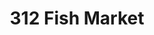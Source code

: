 ---
layout: place
title: 312 Fish Market
permalink: /illinois/chicago/312-fish-market.html
stateAbbr: IL
stateName: Illinois
cityName: Chicago
seo:
  type: restaurant
  links: http://312fishmarket.com/
place_id: ChIJ38DgqNEtDogRM8KleUXhHCs
photos:
  - name: >-
      places/ChIJ38DgqNEtDogRM8KleUXhHCs/photos/AeeoHcJUgBTvXRlYUxrdUjWHKGYStDuZ01hGsi8sjtgIJPj6vOJdXG4XZpAh9jS04wwNEyczdaDOJXA5YWgs-DxprAVP60fC8z9G-PEiDz9sM_uzURVDMIru1iH2-AY3kKqukvtQf_HL4Jq6koNiaAMCJRZLwXjnVEJc3TUWY0SnetpJRtoTISgNtNCHtzXVx65zNDlmMZknJDR1BIMYccLtRhZVM26fHJIw4T-LFXG2ykIA-OoD5I87mHXFUVOoJk-nJjvBHhDthUfbVnOH8PXnYNGYngmqsyzqJWjuXhEbvby4lFJ_Zbm6S2y7uwMFRHxkqA2PieCE5hSeTQI7rNmuYkYTXWaFSWn390ULuMk0OH_RIFuXJAV0fTgqToScvHj0_9a9HZqcL8Xl9EfbIBRPTyaVRHdkmWv5J9q7L3lyw-w
    widthPx: 4032
    heightPx: 2268
    authorAttributions:
      - displayName: Eddie Moreno
        uri: https://maps.google.com/maps/contrib/104567089347599835180
        photoUri: >-
          https://lh3.googleusercontent.com/a-/ALV-UjUCNCO728HNDRcF0Xfegdpi2Usr1cUNqyobRuPIlGKLTwBR6DSo=s100-p-k-no-mo
    flagContentUri: >-
      https://www.google.com/local/imagery/report/?cb_client=maps_api_places.places_api&image_key=!1e10!2sCIHM0ogKEICAgID-ouDYEg&hl=en-US
    googleMapsUri: >-
      https://www.google.com/maps/place//data=!3m4!1e2!3m2!1sCIHM0ogKEICAgID-ouDYEg!2e10!4m2!3m1!1s0x880e2dd1a8e0c0df:0x2b1ce14579a5c233
  - name: >-
      places/ChIJ38DgqNEtDogRM8KleUXhHCs/photos/AeeoHcIHt0UJ-j99QS3zXcry9VEjf479ZZqc6cXY5qrVBwwfts8Y832f7UJgwTaDYnoEmI-F8-lg73KlADGhU9I5zCsXMrgKHoyDD1EIRwpJj9ZYURvvS9C9XyAyxVSyfyyrYclduuzmlA-HBBwgwa7rxTj97fFC-cDmUOhNOVgDU-gpiHVfVuYTh7J6Ge8Sr__u_ByVD_u0UKh7oaIeNiQ7A92rR0JmZNhtX_KS7p10oJhLYJzWKT5UrPdvH1_Oe9mwNGkHViBz_fycSMNL2j2ItEhIKnhlPVv_XbYz2EynQGiQTcmsAJyWffA81fT1O1AvTCVOj68kdDlDP6spOqSQVqpGQyU-UYOCHFRfUh-wQrQmaxzONeld3sU465Rn2NCOVJynVlFymUzukLeY3FCI59TljNcnExE5ZrSl9KzMWnVrAs_3
    widthPx: 4032
    heightPx: 3024
    authorAttributions:
      - displayName: Bo Li
        uri: https://maps.google.com/maps/contrib/100225321031424320886
        photoUri: >-
          https://lh3.googleusercontent.com/a-/ALV-UjVemnJAmkLs7tR-Ur50DmEAdMVrUCMO1O_coQyE5EjgKH7MCXRU=s100-p-k-no-mo
    flagContentUri: >-
      https://www.google.com/local/imagery/report/?cb_client=maps_api_places.places_api&image_key=!1e10!2sCIHM0ogKEICAgICK-9XB3QE&hl=en-US
    googleMapsUri: >-
      https://www.google.com/maps/place//data=!3m4!1e2!3m2!1sCIHM0ogKEICAgICK-9XB3QE!2e10!4m2!3m1!1s0x880e2dd1a8e0c0df:0x2b1ce14579a5c233
  - name: >-
      places/ChIJ38DgqNEtDogRM8KleUXhHCs/photos/AeeoHcKWsyuyZ0KvaAFzy4tjIpArHAipDUIsu94xCHOy-7GJTRl3VmXGwixRQCVTifEjSia84jCnIQkUFNMCIDO3k8mGylaa6ah8QYf8KgA7seOmrv0SdusDKuBeXwu5xApoUmwU3Dgdy6hoMZMQ7mdxkm_CAAEhX2EIYoZ-lxvpoBt7Bd33rUdLQ0UqoMpyt5ECj_sGxLpsnYAAmoZKO0oFcQNAc9OsCY9qQo_5ksoWVbus-BlhFupkDsGDdqwArfNhlA4858naqXrQ9HQ5_DnPso57KGnz5ukFPRwJPqmnvG8SLA5oii_vjK6ZKUBWVTOanok77NjYHpNJuS0n4mkFAoaQenoREwt9TOc6ZTr5NFSrt9Wa3Vf9KEM763k8JNp6BTn80ziytKBKNHpDeC7Or03KGTRoiqh7wlR3K4MqX32LxR6M
    widthPx: 1000
    heightPx: 750
    authorAttributions:
      - displayName: Harper Brighton
        uri: https://maps.google.com/maps/contrib/112145765738136669290
        photoUri: >-
          https://lh3.googleusercontent.com/a/ACg8ocImqAbrwvuciQPp3Nd9Q4thcw0fv0WidEjb225K7hjUpK0JOg=s100-p-k-no-mo
    flagContentUri: >-
      https://www.google.com/local/imagery/report/?cb_client=maps_api_places.places_api&image_key=!1e10!2sCIHM0ogKEICAgICx_PGRxgE&hl=en-US
    googleMapsUri: >-
      https://www.google.com/maps/place//data=!3m4!1e2!3m2!1sCIHM0ogKEICAgICx_PGRxgE!2e10!4m2!3m1!1s0x880e2dd1a8e0c0df:0x2b1ce14579a5c233
  - name: >-
      places/ChIJ38DgqNEtDogRM8KleUXhHCs/photos/AeeoHcKI0BZ1sVqvQnXIraPlAT9TwU1QbWh1SDo-cavFFWyVCgdiKN2hOgH8gVDGxoZSBqbs6ccYLvUO65yhcgLu_g9bS0DfqcovJq8aqFNUpY-izGlQ-pMppgkgJQ3jgH-RcCzWtBY8gP-NLIq5PGm4gqJF4KQlERbqBk7jyoP3-dFlDHOVbwTh59iEj69SONkZK0g1I7Pg6KTjGkFB8aMbMTeB1pEBTpKIGl2VAIISBMK2zkXx8eKrKtnNDPKEuvO3hldOhumFNa3pcBpGbiIzSoV7QOQ1QpfpUJQnbMA63UgZB-4-opxh6jTpxeOI9hnKacP2wE2z8qEfAXJX0U4_ZIbEFqIiGCv08NuE-7Aui4bOrSXsQgPkOyrGuTvRHLg545xDuvJ9jed-XftL5jh6XzB9HoNAhNOZmu16M0KPA7RwxnUU
    widthPx: 3510
    heightPx: 4435
    authorAttributions:
      - displayName: Stephanie W
        uri: https://maps.google.com/maps/contrib/110923384810162834711
        photoUri: >-
          https://lh3.googleusercontent.com/a/ACg8ocL3sX2lTIlb5sjWfARNPI3bJmGN3JSG3eTBp-66Hyq9ozMZKLf_=s100-p-k-no-mo
    flagContentUri: >-
      https://www.google.com/local/imagery/report/?cb_client=maps_api_places.places_api&image_key=!1e10!2sCIHM0ogKEICAgIDvsJe_2QE&hl=en-US
    googleMapsUri: >-
      https://www.google.com/maps/place//data=!3m4!1e2!3m2!1sCIHM0ogKEICAgIDvsJe_2QE!2e10!4m2!3m1!1s0x880e2dd1a8e0c0df:0x2b1ce14579a5c233
  - name: >-
      places/ChIJ38DgqNEtDogRM8KleUXhHCs/photos/AeeoHcLYe9FCE_8PCOQJsbkgGX3vW8K96oxjE9Ac7SBOidGlp1YFFn3owKDj4GUYBeZrF9UoP2cIqq6Yd5rRXRlqooTBAMfjsjNbS0nY5wLMWtasFrWz758MaFl3JJdSR8-mlo0i6QY4S_mPDa-rqSp0NuS89_dOWW-9APdDmrIlfg9p7VonW8cU6OhDhX6QwYRh4dX6E0jWsRWTJUqsgaLVz8bY0NAjHGG1bDugfFUuPZoQXNv1E37dUQ0mnCu8hCuoe7xJ0gSg44dSV7Qdi0rp58sBiMXLxlTuI2b_hl0b6JrPJsQKOmD3DcPAzJ-01SosMvKdHpGe7J3aNcOtKeWnMQFRUrAUXTPYz3agVW3zEEkzS_1MCej5L_xbdusesNn4WoMn7s3bTaSBh0BkYtnJTA7VgdCmkJWJQOZzPf5gZ8OewQ
    widthPx: 2871
    heightPx: 1768
    authorAttributions:
      - displayName: Rowan Salem
        uri: https://maps.google.com/maps/contrib/117752905426477239401
        photoUri: >-
          https://lh3.googleusercontent.com/a/ACg8ocJaqNlw8CHZmiwYjuve90Drcvf3kJk7MY6xCwMVq-1z03HbI8A=s100-p-k-no-mo
    flagContentUri: >-
      https://www.google.com/local/imagery/report/?cb_client=maps_api_places.places_api&image_key=!1e10!2sCIHM0ogKEICAgIDH-anSWQ&hl=en-US
    googleMapsUri: >-
      https://www.google.com/maps/place//data=!3m4!1e2!3m2!1sCIHM0ogKEICAgIDH-anSWQ!2e10!4m2!3m1!1s0x880e2dd1a8e0c0df:0x2b1ce14579a5c233
  - name: >-
      places/ChIJ38DgqNEtDogRM8KleUXhHCs/photos/AeeoHcJ8Z3X5voJkVfGG8Ao-lms0IhanJNkHIx92IkSxuzLVVZodv3KLIxnYf-AK0gD4VOWWvWB0bIo-g4BxGHasxluw4yecXRbNs3wwZFcmrRLI9SiJOVhw896A1B77qh7BiENcAqpjXA2fLnMygHLb9zeEl8IC5UIDPeeqgzxyf4x_R9fPdb6pB8HMbnIbgWsFzJb4CZ-vC8kL2NqQ8YSI_IUSj5aSStGzOlA1jS7lT-WtisXeBd1YVI0AizQTFBfbpiydoqVeMtq3LLzpsi9peuboyNVgUIw4I53A1kyEAWXEcQ9QuoQAoV2TKhvMHy54r9MDTBg83F0ZBMSV5Zcq-Aido9PKOvSV_Xuu1_-aLjZuy75eSYilvvLImIr_VKMHA0Qho2W5n5wa1tCcSL-lcqAnFOZl6TH4jNPtQHkVqPfijQ
    widthPx: 4000
    heightPx: 3000
    authorAttributions:
      - displayName: Monica
        uri: https://maps.google.com/maps/contrib/116458357719973429623
        photoUri: >-
          https://lh3.googleusercontent.com/a-/ALV-UjUDJVa2atR4QavETPfxkoFw76Fi87UbiGJEm9aso7XgiBK67psMuA=s100-p-k-no-mo
    flagContentUri: >-
      https://www.google.com/local/imagery/report/?cb_client=maps_api_places.places_api&image_key=!1e10!2sCIHM0ogKEICAgIDD74bPQQ&hl=en-US
    googleMapsUri: >-
      https://www.google.com/maps/place//data=!3m4!1e2!3m2!1sCIHM0ogKEICAgIDD74bPQQ!2e10!4m2!3m1!1s0x880e2dd1a8e0c0df:0x2b1ce14579a5c233
  - name: >-
      places/ChIJ38DgqNEtDogRM8KleUXhHCs/photos/AeeoHcKz6Dknix9qWWj5F4SH9nD6WMaazIC4810WBeZ7U-3642p95VktGqYH8_16DTieW4liIdzo_G5Yizs5GOwK3SgYdP5v5KDkxfvtLiPw2PZFgFX8db4UYaTc7UaIEMgjZaWAltpx2OHe87eWXJLFRQAT9Q00E8lUdkSXArNsEnFuFQNRerY4HkIZsiafgG3lbnRcRVCwUEhfRk_w4qv9vkAWC2K71X1lSMgrJXroAjsAJE5L4vEKNaBUFxS8QkZ_FupeLF5YYd7NK_SbJU7a1Pl6-o_49DNASBIZ5tiiXWGjtSysdOFSDejbLmQlwIvTlA8mLAEiXdsqBFATghYQwB_VyLnRewVsACEF1z8BickFrXc9BO-FiweTxPfbzKjLAuGrG9F_-N7tezf98cjPqcb4QMepex6bB-eiFMqsj6qVECSv
    widthPx: 3072
    heightPx: 4080
    authorAttributions:
      - displayName: Wai Lam
        uri: https://maps.google.com/maps/contrib/104438127892476420127
        photoUri: >-
          https://lh3.googleusercontent.com/a-/ALV-UjU3DgOGV2v9VK2pVGoY4DiyzYPAza5Xto1X1Yv5zthq2WOLX9bD=s100-p-k-no-mo
    flagContentUri: >-
      https://www.google.com/local/imagery/report/?cb_client=maps_api_places.places_api&image_key=!1e10!2sCIHM0ogKEICAgIDH_Ijf0AE&hl=en-US
    googleMapsUri: >-
      https://www.google.com/maps/place//data=!3m4!1e2!3m2!1sCIHM0ogKEICAgIDH_Ijf0AE!2e10!4m2!3m1!1s0x880e2dd1a8e0c0df:0x2b1ce14579a5c233
  - name: >-
      places/ChIJ38DgqNEtDogRM8KleUXhHCs/photos/AeeoHcKGmKJAjjh208pg4v5xK_eflU1MS8EfBAPuPDL4-dzZgC3pY4ZC3qu88nd9bjNST9nYpXqc1DKJ-FPz06ymd-I2nt_u57LIBI6ai9Fu_Kw-MoifhUNwwqtjJHIOhWn61C-rJuh40sf1UBpdKhzCbGFhg48MyFyqoQ1mC26vA4PEbxTHV6YQe3a09NOzygO0Sy0dsJZ8DLpEIjNZMjwV3L5Qox-r3pZarwTSZpXcZEbU0P2eaQbWODL-TFoaLZmCG-w3SCwOlnTUZpZVgL0UbGr3hMuRsE4PPOjbCQEEVyziDgBCUxSAMbEfjpDeGV71EEE1OvW1ac3i3JaS-6WMLGKjWQq8GUFOSUuJnfBEm9e7e9XYLEmTUW0U2osrCsdrml3h2OTASDYFJLHeQZHWl9pcmjDKwWa0lekIqU3Hqh4neQ
    widthPx: 3000
    heightPx: 4000
    authorAttributions:
      - displayName: Melvin Reyes
        uri: https://maps.google.com/maps/contrib/102285864056306599091
        photoUri: >-
          https://lh3.googleusercontent.com/a-/ALV-UjXtGgTRZAINzv6Pyb7mwwVO7ITdWsgmdVbI6umMQW7fzc9hGQV6DQ=s100-p-k-no-mo
    flagContentUri: >-
      https://www.google.com/local/imagery/report/?cb_client=maps_api_places.places_api&image_key=!1e10!2sCIHM0ogKEICAgID7l-6QSQ&hl=en-US
    googleMapsUri: >-
      https://www.google.com/maps/place//data=!3m4!1e2!3m2!1sCIHM0ogKEICAgID7l-6QSQ!2e10!4m2!3m1!1s0x880e2dd1a8e0c0df:0x2b1ce14579a5c233
  - name: >-
      places/ChIJ38DgqNEtDogRM8KleUXhHCs/photos/AeeoHcKGq33gsKlzp7L7uNSCfDDYntEwth2CBZ6XpwFpc4CO0iwhmlmeG5M04owvvX-jpgRyccBU05qBZER9xM2nLHikelGk_sReMjLriBaZbnBSDzs-7zlNbXBby0ApzEr5XZxFimTngg9V9lYeGYCoeytBOnnVyN6W0fY-GZTxLUDO_qfH2gRGMhpJjbYY6gIljgZyNF-KUY1O_PDsOe2mVUPG0KYUc_gIDY2byIy3GigQiQxZIBoHM3vP8le_n54aVjezy7HPc37DZ4Gf_sC6Mk2TactokLxmm1v5l7cHrm10PAkDN4V-YUHGduHOPi41Dl4Mpggjy1W-p9AesyMFOhu1Z-yQNBbMrTiWaGlXyGF9oiQxhFj6zv7vfnPM0Jz1-866BvPmWR7TDrVojk0M90WlYNTTNoc48miaNiOl2HzpRAL3
    widthPx: 3600
    heightPx: 4800
    authorAttributions:
      - displayName: Par Taank
        uri: https://maps.google.com/maps/contrib/108817430639586476418
        photoUri: >-
          https://lh3.googleusercontent.com/a/ACg8ocK6OetVPdDkFLiSVY2JeYPSvbbw9cRXw1ivsJKn9f9a3k6Y4WM=s100-p-k-no-mo
    flagContentUri: >-
      https://www.google.com/local/imagery/report/?cb_client=maps_api_places.places_api&image_key=!1e10!2sCIHM0ogKEICAgIDjt5fs_QE&hl=en-US
    googleMapsUri: >-
      https://www.google.com/maps/place//data=!3m4!1e2!3m2!1sCIHM0ogKEICAgIDjt5fs_QE!2e10!4m2!3m1!1s0x880e2dd1a8e0c0df:0x2b1ce14579a5c233
  - name: >-
      places/ChIJ38DgqNEtDogRM8KleUXhHCs/photos/AeeoHcLB3HvgUH6M-t-9szCrt6IgUBi1L2umJZb2Py0NBy6VPUHNNk-dr1yitpA3-Do7Wed9CnKrKp_4fB7ZFBXY9cIdRiSPXmH6kRZ89XbHDLpSP7kbT-Fbq0maSGXoR9TIuXPGPUOP7lVClewKGFmMunrWPQTiSMrdIy1MSWSLlSb9Pjy7DoXMMvzYyL0JlS3Wtm0my-mbCX0wS_NpMXon_PmtjvpNY2vqfvl18st8cfC_bIdCOL4Ffb2Zt1TiZCLYanYz3zq8rIQOMnPLHhA303VQueRhpf1kDU9FqKm2HXH5oRwyP9x3wBSON9yGoOoYQOP5TgrvB2o3Y0XU3-D8rcz-ynlGiKOodEf8q38G-tVFBVuGArH0NKlDQBjY0U6XuRmb8KxQ5-XhhpsdLY8okb9UG-2JPfJQawd-6zOG8lMpYnZ3
    widthPx: 4000
    heightPx: 2252
    authorAttributions:
      - displayName: Rage Thomas
        uri: https://maps.google.com/maps/contrib/116443405887416252262
        photoUri: >-
          https://lh3.googleusercontent.com/a-/ALV-UjWuXJgtTKRDNxSwabHW75QIdXM9sEjubBHOp7gtOgzXI6Qy5Jci2w=s100-p-k-no-mo
    flagContentUri: >-
      https://www.google.com/local/imagery/report/?cb_client=maps_api_places.places_api&image_key=!1e10!2sCIHM0ogKEICAgIC_gLuGrQE&hl=en-US
    googleMapsUri: >-
      https://www.google.com/maps/place//data=!3m4!1e2!3m2!1sCIHM0ogKEICAgIC_gLuGrQE!2e10!4m2!3m1!1s0x880e2dd1a8e0c0df:0x2b1ce14579a5c233
address: 2105 S Jefferson St, Chicago, IL 60616, USA
street: 2105 S Jefferson St
city: Chicago
state: IL
zip: '60616'
country: USA
neighborhood: East Pilsen
latitude: '41.853919'
longitude: '-87.641592'
accessibility_options: null
business_status: OPERATIONAL
name: 312 Fish Market
google_maps_links:
  directionsUri: >-
    https://www.google.com/maps/dir//''/data=!4m7!4m6!1m1!4e2!1m2!1m1!1s0x880e2dd1a8e0c0df:0x2b1ce14579a5c233!3e0
  placeUri: https://maps.google.com/?cid=3106605531488698931
  writeAReviewUri: >-
    https://www.google.com/maps/place//data=!4m3!3m2!1s0x880e2dd1a8e0c0df:0x2b1ce14579a5c233!12e1
  reviewsUri: >-
    https://www.google.com/maps/place//data=!4m4!3m3!1s0x880e2dd1a8e0c0df:0x2b1ce14579a5c233!9m1!1b1
  photosUri: >-
    https://www.google.com/maps/place//data=!4m3!3m2!1s0x880e2dd1a8e0c0df:0x2b1ce14579a5c233!10e5
primary_type: Sushi Restaurant
opening_hours:
  regular: null
  current: null
secondary_opening_hours:
  regular:
    weekdayDescriptions: null
    type: null
  current:
    weekdayDescriptions: null
    type: null
phone: (872) 222-7288
price_level: PRICE_LEVEL_MODERATE
price_range: null
rating: '4.6'
rating_count: 0
website: http://312fishmarket.com/
description: >-
  Explore 312 Fish Market in Chicago, IL$$$Nestled in Chicago, IL, 312 Fish
  Market stands out as a casual Japanese sushi bar offering a unique blend of
  fresh seafood and premium wagyu beef, all conveniently located within a
  bustling grocery store setting. This spot delivers an authentic sushi
  experience with high-quality ingredients that emphasize flavor and freshness,
  making it a hidden gem for those seeking everyday Japanese cuisine. Diners can
  enjoy a variety of expertly prepared rolls and sashimi that highlight the
  delicate balance of tastes, paired with an intimate atmosphere that feels
  worlds away from the surrounding market. The restaurant's focus on fresh fare
  ensures a satisfying meal, ideal for anyone exploring top sushi options in the
  area, with convenient access for those searching for reliable sushi
  restaurants nearby.
generative_summary: >-
  Explore 312 Fish Market in Chicago, IL$$$Nestled in Chicago, IL, 312 Fish
  Market stands out as a casual Japanese sushi bar offering a unique blend of
  fresh seafood and premium wagyu beef, all conveniently located within a
  bustling grocery store setting. This spot delivers an authentic sushi
  experience with high-quality ingredients that emphasize flavor and freshness,
  making it a hidden gem for those seeking everyday Japanese cuisine. Diners can
  enjoy a variety of expertly prepared rolls and sashimi that highlight the
  delicate balance of tastes, paired with an intimate atmosphere that feels
  worlds away from the surrounding market. The restaurant's focus on fresh fare
  ensures a satisfying meal, ideal for anyone exploring top sushi options in the
  area, with convenient access for those searching for reliable sushi
  restaurants nearby.
generative_disclosure: Summarized by AI using the Grok-3-Mini model.
reviews:
  - name: >-
      places/ChIJ38DgqNEtDogRM8KleUXhHCs/reviews/ChdDSUhNMG9nS0VJQ0FnTUN3ajVlNzdnRRAB
    relativePublishTimeDescription: 3 weeks ago
    rating: 5
    text:
      text: >-
        Best tasting sushi we’ve tried in the city — excellent flavor and fish
        portion. We ordered the salmon and tuna flights. I’m giving 4 stars on
        service because it took 35+ mins to receive after ordering (they were
        backed up from take out orders).
      languageCode: en
    originalText:
      text: >-
        Best tasting sushi we’ve tried in the city — excellent flavor and fish
        portion. We ordered the salmon and tuna flights. I’m giving 4 stars on
        service because it took 35+ mins to receive after ordering (they were
        backed up from take out orders).
      languageCode: en
    authorAttribution:
      displayName: Amanda D
      uri: https://www.google.com/maps/contrib/112700226203362250497/reviews
      photoUri: >-
        https://lh3.googleusercontent.com/a-/ALV-UjV-85wrzMFN0fVDT9KoxuAeE030u2Vwwl-SnkzarsIcrYj1OifZ=s128-c0x00000000-cc-rp-mo-ba3
    publishTime: '2025-03-22T02:03:43.767378Z'
    flagContentUri: >-
      https://www.google.com/local/review/rap/report?postId=ChdDSUhNMG9nS0VJQ0FnTUN3ajVlNzdnRRAB&d=17924085&t=1
    googleMapsUri: >-
      https://www.google.com/maps/reviews/data=!4m6!14m5!1m4!2m3!1sChdDSUhNMG9nS0VJQ0FnTUN3ajVlNzdnRRAB!2m1!1s0x880e2dd1a8e0c0df:0x2b1ce14579a5c233
  - name: >-
      places/ChIJ38DgqNEtDogRM8KleUXhHCs/reviews/ChdDSUhNMG9nS0VJQ0FnSURILWFuUzZRRRAB
    relativePublishTimeDescription: 6 months ago
    rating: 5
    text:
      text: >-
        I placed an order Sunday evening through UberEats and my food was
        prepared & ready for pickup in 
      languageCode: en
    originalText:
      text: >-
        I placed an order Sunday evening through UberEats and my food was
        prepared & ready for pickup in 
      languageCode: en
    authorAttribution:
      displayName: Rowan Salem
      uri: https://www.google.com/maps/contrib/117752905426477239401/reviews
      photoUri: >-
        https://lh3.googleusercontent.com/a/ACg8ocJaqNlw8CHZmiwYjuve90Drcvf3kJk7MY6xCwMVq-1z03HbI8A=s128-c0x00000000-cc-rp-mo-ba3
    publishTime: '2024-09-18T01:37:27.059742Z'
    flagContentUri: >-
      https://www.google.com/local/review/rap/report?postId=ChdDSUhNMG9nS0VJQ0FnSURILWFuUzZRRRAB&d=17924085&t=1
    googleMapsUri: >-
      https://www.google.com/maps/reviews/data=!4m6!14m5!1m4!2m3!1sChdDSUhNMG9nS0VJQ0FnSURILWFuUzZRRRAB!2m1!1s0x880e2dd1a8e0c0df:0x2b1ce14579a5c233
  - name: >-
      places/ChIJ38DgqNEtDogRM8KleUXhHCs/reviews/ChZDSUhNMG9nS0VJQ0FnSUR2c0plX0dREAE
    relativePublishTimeDescription: 3 months ago
    rating: 5
    text:
      text: >-
        Salmon Paradise was a 10/10. Same with the Salmon Crudo. Can you tell
        I’m a huge fan of salmon? The sushi here is so fresh and delicious. The
        only thing I would comment on is that the seating is very limited inside
        the actual restaurant. The additional seating is in the open of the 88
        marketplace mall and lots of people walking by and shopping.
      languageCode: en
    originalText:
      text: >-
        Salmon Paradise was a 10/10. Same with the Salmon Crudo. Can you tell
        I’m a huge fan of salmon? The sushi here is so fresh and delicious. The
        only thing I would comment on is that the seating is very limited inside
        the actual restaurant. The additional seating is in the open of the 88
        marketplace mall and lots of people walking by and shopping.
      languageCode: en
    authorAttribution:
      displayName: Stephanie W
      uri: https://www.google.com/maps/contrib/110923384810162834711/reviews
      photoUri: >-
        https://lh3.googleusercontent.com/a/ACg8ocL3sX2lTIlb5sjWfARNPI3bJmGN3JSG3eTBp-66Hyq9ozMZKLf_=s128-c0x00000000-cc-rp-mo-ba4
    publishTime: '2024-12-16T23:10:05.023090Z'
    flagContentUri: >-
      https://www.google.com/local/review/rap/report?postId=ChZDSUhNMG9nS0VJQ0FnSUR2c0plX0dREAE&d=17924085&t=1
    googleMapsUri: >-
      https://www.google.com/maps/reviews/data=!4m6!14m5!1m4!2m3!1sChZDSUhNMG9nS0VJQ0FnSUR2c0plX0dREAE!2m1!1s0x880e2dd1a8e0c0df:0x2b1ce14579a5c233
  - name: >-
      places/ChIJ38DgqNEtDogRM8KleUXhHCs/reviews/ChdDSUhNMG9nS0VJQ0FnSUQ3bGNQVzB3RRAB
    relativePublishTimeDescription: 7 months ago
    rating: 5
    text:
      text: >-
        The best sushi I have had in Chicago! 312 is located in the charming 88
        Market in Chinatown. Despite being located in a grocery store, the space
        is intimate and feels like its own little world. The fish was as fresh
        as it gets, if you enjoy spicy I would recommend the Chicago Fire roll.
        Perfect for a date night or solo dining at the sushi bar.
      languageCode: en
    originalText:
      text: >-
        The best sushi I have had in Chicago! 312 is located in the charming 88
        Market in Chinatown. Despite being located in a grocery store, the space
        is intimate and feels like its own little world. The fish was as fresh
        as it gets, if you enjoy spicy I would recommend the Chicago Fire roll.
        Perfect for a date night or solo dining at the sushi bar.
      languageCode: en
    authorAttribution:
      displayName: Dru Schenk
      uri: https://www.google.com/maps/contrib/109567038141972061030/reviews
      photoUri: >-
        https://lh3.googleusercontent.com/a-/ALV-UjVz_eFFgIGwTkJVRqFRd6uqoYqMhMKMTLZ5k2zUhUNUXxnp-Ozd=s128-c0x00000000-cc-rp-mo-ba3
    publishTime: '2024-08-26T17:06:27.882179Z'
    flagContentUri: >-
      https://www.google.com/local/review/rap/report?postId=ChdDSUhNMG9nS0VJQ0FnSUQ3bGNQVzB3RRAB&d=17924085&t=1
    googleMapsUri: >-
      https://www.google.com/maps/reviews/data=!4m6!14m5!1m4!2m3!1sChdDSUhNMG9nS0VJQ0FnSUQ3bGNQVzB3RRAB!2m1!1s0x880e2dd1a8e0c0df:0x2b1ce14579a5c233
  - name: >-
      places/ChIJ38DgqNEtDogRM8KleUXhHCs/reviews/ChZDSUhNMG9nS0VJQ0FnSUNuM0otS0NBEAE
    relativePublishTimeDescription: 6 months ago
    rating: 5
    text:
      text: >-
        I’ve been wanting to try this spot for so long, so I randomly decided to
        get a late dinner and this place is actually located at the top level of
        88 marketplace in Chinatown. The menu looked so good, and the special
        set that I first tried was the aji sashimi set. The fish was of
        incredible quality, and the flavor had a more raw salty flavor, but it
        was very subtle. the yellowtail jalapeño sashimi was very buttery. Then
        I ordered some nigiri, and this was all just melting your mouth just by
        the heat of your tongue, it was unreal. my favorite nigiri was the uni,
        this was top 3 for sure.the wagyu was delicate on the salt and was also
        a repeat for me. The botany ebb was mild sweet and loved the crunchy
        heads too. then ordered even more nigiri, and really loved the lean tuna
        here, it was fleshy and soft. The hand rolls were a must order too like
        the spicy tuna which had a hefy amount of tuna, and the the yellow tail
        handroll was light and packed to the top. for dessert, the finishing
        touch was the wagyu topped with caviar and this was also a really solid
        dollop of caviar. Overall, a top five sushi spot in chicago, very
        impressed.
      languageCode: en
    originalText:
      text: >-
        I’ve been wanting to try this spot for so long, so I randomly decided to
        get a late dinner and this place is actually located at the top level of
        88 marketplace in Chinatown. The menu looked so good, and the special
        set that I first tried was the aji sashimi set. The fish was of
        incredible quality, and the flavor had a more raw salty flavor, but it
        was very subtle. the yellowtail jalapeño sashimi was very buttery. Then
        I ordered some nigiri, and this was all just melting your mouth just by
        the heat of your tongue, it was unreal. my favorite nigiri was the uni,
        this was top 3 for sure.the wagyu was delicate on the salt and was also
        a repeat for me. The botany ebb was mild sweet and loved the crunchy
        heads too. then ordered even more nigiri, and really loved the lean tuna
        here, it was fleshy and soft. The hand rolls were a must order too like
        the spicy tuna which had a hefy amount of tuna, and the the yellow tail
        handroll was light and packed to the top. for dessert, the finishing
        touch was the wagyu topped with caviar and this was also a really solid
        dollop of caviar. Overall, a top five sushi spot in chicago, very
        impressed.
      languageCode: en
    authorAttribution:
      displayName: SERGELATO
      uri: https://www.google.com/maps/contrib/117316211954625939810/reviews
      photoUri: >-
        https://lh3.googleusercontent.com/a-/ALV-UjX6VbUwjhusl71XeGw3lCUN50NCCUZOc1CRyiPqucpWNAgi3HqU=s128-c0x00000000-cc-rp-mo-ba5
    publishTime: '2024-09-23T21:53:04.117461Z'
    flagContentUri: >-
      https://www.google.com/local/review/rap/report?postId=ChZDSUhNMG9nS0VJQ0FnSUNuM0otS0NBEAE&d=17924085&t=1
    googleMapsUri: >-
      https://www.google.com/maps/reviews/data=!4m6!14m5!1m4!2m3!1sChZDSUhNMG9nS0VJQ0FnSUNuM0otS0NBEAE!2m1!1s0x880e2dd1a8e0c0df:0x2b1ce14579a5c233
review_summary: >-
  Insights from Recent Reviews$$$Folks consistently praise the sushi at this
  spot for its incredible freshness and melt-in-your-mouth quality, with
  standout mentions of dishes like salmon and tuna that bring bold flavors to
  the table. Many appreciate the generous portions and overall value, making it
  a solid pick for anyone craving high-quality Japanese eats without breaking
  the bank. While some note occasional waits during busy times, the overall
  experience remains upbeat, thanks to the welcoming vibe and reasonable pricing
  that keeps customers coming back. If you're on the hunt for the best sushi
  near you, this place delivers a reliably enjoyable meal that's perfect for
  casual outings or quick takeout. All in all, it's a go-to choice that lives up
  to the hype for fresh, flavorful options in a lively setting.
review_disclosure: Summarized by AI using the Grok-3-Mini model.
parking_options:
  freeParkingLot: true
payment_options:
  acceptsCreditCards: true
  acceptsCashOnly: false
allow_dogs: null
curbside_pickup: false
delivery: true
dine_in: true
good_for_children: null
good_for_groups: null
good_for_sports: false
live_music: false
menu_for_children: false
outdoor_seating: false
reservable: true
restroom: true
serves_beer: null
serves_breakfast: null
serves_brunch: null
serves_cocktails: null
serves_coffee: false
serves_dinner: true
serves_dessert: true
serves_lunch: true
serves_vegetarian_food: null
serves_wine: true
takeout: true
update_category: pro
places_description: null

---